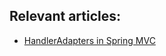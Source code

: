 ## Relevant articles:

- [HandlerAdapters in Spring MVC](http://www.nklkarthi.com/spring-mvc-handler-adapters)
